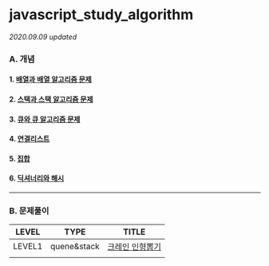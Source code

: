 # javascript_study_algorithm
*2020.09.09 updated*

### A. 개념

#### 1. <a href="https://github.com/KumJungMin/javascript_study_algorithm/blob/master/first_array_javascript.md"> 배열과 배열 알고리즘 문제 </a>

#### 2. <a href="https://github.com/KumJungMin/javascript_study_algorithm/blob/master/stack.md"> 스택과 스택 알고리즘 문제 </a>

#### 3. <a href="https://github.com/KumJungMin/javascript_study_algorithm/blob/master/quene.md"> 큐와 큐 알고리즘 문제 </a>

#### 4. <a href="https://github.com/KumJungMin/javascript_study_algorithm/blob/master/Linked_list.md"> 연결리스트 </a>

#### 5. <a href="https://github.com/KumJungMin/javascript_study_algorithm/blob/master/set.md"> 집합 </a>

#### 6. <a href="https://github.com/KumJungMin/javascript_study_algorithm/blob/master/hash.md"> 딕셔너리와 해시 </a>



<hr/>

### B. 문제풀이

LEVEL | TYPE | TITLE 
---- | ---- | ----
LEVEL1 | quene&stack | <a href="https://github.com/KumJungMin/algorithm_study/blob/master/programers/crain_solution.md">크레인 인형뽑기</a>
|||
